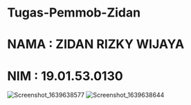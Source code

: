 # Tugas-Pemmob-Zidan
# NAMA   : ZIDAN RIZKY WIJAYA
# NIM    : 19.01.53.0130

![Screenshot_1639638577](https://user-images.githubusercontent.com/96212574/146395560-4083d3bd-fb3f-4633-a7e9-4288d40e2b41.png)
![Screenshot_1639638644](https://user-images.githubusercontent.com/96212574/146395627-d5270d9f-697a-477b-90af-3e2823ffc2af.png)
